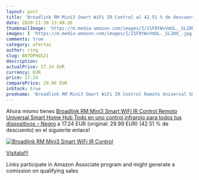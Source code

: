 ```yaml
---
layout: post
title: 'Broadlink RM Mini3 Smart WiFi IR Control al 42.51 % de descuento'
date: 2020-11-30 13:40:26
thumbnailImage: 'https://m.media-amazon.com/images/I/21F0tWvVmUL._SL200_.jpg'
images: [ 'https://m.media-amazon.com/images/I/21F0tWvVmUL._SL200_.jpg' ]
comments: true
category: ofertas
author: ring
slug: B07DPHG521
description:
actualPrice: 17.24 EUR
currency: EUR
price: 17.24
comparePrice: 29.99 EUR
inStock: true
prodname: 'Broadlink RM Mini3 Smart WiFi IR Control Remoto Universal Smart Home Hub  Todo en uno control infrarojo para todos tus dispositivos – Negro'
---
```


Ahora mismo tienes [Broadlink RM Mini3 Smart WiFi IR Control Remoto Universal Smart Home Hub  Todo en uno control infrarojo para todos tus dispositivos – Negro](https://www.amazon.es/dp/B07DPHG521/?tag=tolees-21) a 17.24 EUR (original: 29.99 EUR) (42.51 %  de descuento) en el siguiente enlace!

[![Broadlink RM Mini3 Smart WiFi IR Control](https://m.media-amazon.com/images/I/21F0tWvVmUL._SL200_.jpg)](https://www.amazon.es/dp/B07DPHG521/?tag=tolees-21)

[Visítala!!!](https://www.amazon.es/dp/B07DPHG521/?tag=tolees-21)

Links participate in Amazon Associate program and might generate a comission on qualifying sales
